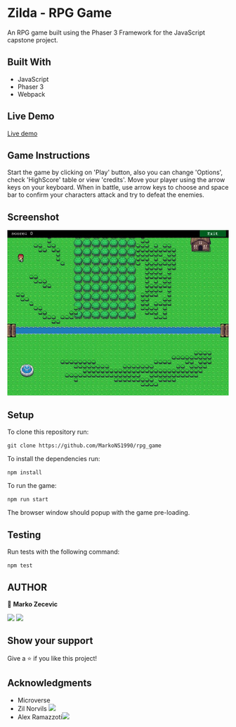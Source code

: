 # Zilda - RPG Game

An RPG game built using the Phaser 3 Framework for the JavaScript capstone project.

## Built With

- JavaScript
- Phaser 3
- Webpack

## Live Demo

[Live demo](https://zilton7.github.io/zilda-rpg/)

## Game Instructions

Start the game by clicking on 'Play' button,
also you can change 'Options', check 'HighScore' table
or view 'credits'.
Move your player using the arrow keys on your keyboard.
When in battle, use arrow keys to choose and space bar to confirm your characters attack and
try to defeat the enemies.

## Screenshot

![](./ss.JPG)

## Setup

To clone this repository run:

```
git clone https://github.com/MarkoNS1990/rpg_game
```

To install the dependencies run:

```
npm install
```

To run the game:

```
npm run start
```

The browser window should popup with the game pre-loading.

## Testing

Run tests with the following command:

```
npm test
```

## AUTHOR

👤 **Marko Zecevic**

[![](https://img.shields.io/badge/GitHub-100000?style=for-the-badge&logo=github&logoColor=white)](https://github.com/MarkoNS1990)
[![](https://img.shields.io/badge/LinkedIn-0077B5?style=for-the-badge&logo=linkedin&logoColor=white)](https://www.linkedin.com/in/zecevicmarko/)

## Show your support

Give a ⭐️ if you like this project!

## Acknowledgments

- Microverse
- Zil Norvils [![](https://img.shields.io/badge/GitHub-100000?style=for-the-badge&logo=github&logoColor=white)](https://github.com/zilton7)
- Alex Ramazzoti[![](https://img.shields.io/badge/GitHub-100000?style=for-the-badge&logo=github&logoColor=white)](https://github.com/rammazzoti2000)
